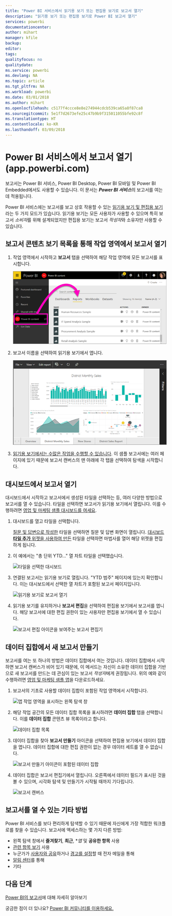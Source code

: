 ```yaml
---
title: "Power BI 서비스에서 읽기용 보기 또는 편집용 보기로 보고서 열기"
description: "읽기용 보기 또는 편집용 보기로 Power BI 보고서 열기"
services: powerbi
documentationcenter: 
author: mihart
manager: kfile
backup: 
editor: 
tags: 
qualityfocus: no
qualitydate: 
ms.service: powerbi
ms.devlang: NA
ms.topic: article
ms.tgt_pltfrm: NA
ms.workload: powerbi
ms.date: 03/01/2018
ms.author: mihart
ms.openlocfilehash: c5177f4ccce8e8e274944cdcb539ca65a8f87ca8
ms.sourcegitcommit: 5e1f7d2673efe25c47b9b9f315011055bfe92c8f
ms.translationtype: HT
ms.contentlocale: ko-KR
ms.lasthandoff: 03/09/2018
---
```

# <a name="open-a-report-in-power-bi-service-apppowerbicom"></a>Power BI 서비스에서 보고서 열기(app.powerbi.com)
보고서는 Power BI 서비스, Power BI Desktop, Power BI 모바일 및 Power BI Embedded에서도 사용할 수 있습니다. 이 문서는 ***Power BI 서비스***의 보고서를 여는 데 적용됩니다.

Power BI 서비스에는 보고서를 보고 상호 작용할 수 있는 [읽기용 보기 및 편집용 보기](service-reading-view-and-editing-view.md)라는 두 가지 모드가 있습니다. 읽기용 보기는 모든 사용자가 사용할 수 있으며 특히 보고서 *소비자*를 위해 설계되었지만 편집용 보기는 보고서 *작성자*와 소유자만 사용할 수 있습니다. 

## <a name="open-a-report-from-a-workspace-via-the-reports-content-view-list"></a>**보고서** 콘텐츠 보기 목록을 통해 작업 영역에서 보고서 열기

1. 작업 영역에서 시작하고 **보고서** 탭을 선택하여 해당 작업 영역에 모든 보고서를 표시합니다.  
   
   ![작업 영역의 보고서 탭](media/service-report-open/power-bi-open-report.png)
2. 보고서 이름을 선택하여 읽기용 보기에서 엽니다.  
   
    ![읽기용 보기의 보고서](media/service-report-open/power-bi-reading-view.png)
3. [읽기용 보기에서는 수많은 작업을 수행할 수 있습니다](service-reading-view-and-editing-view.md).  이 샘플 보고서에는 여러 페이지에 있기 때문에 보고서 캔버스의 맨 아래에 각 탭을 선택하여 탐색을 시작합니다. 

## <a name="open-a-report-from-a-dashboard"></a>대시보드에서 보고서 열기
대시보드에서 시작하고 보고서에서 생성된 타일을 선택하는 등, 여러 다양한 방법으로 보고서를 열 수 있습니다.  타일을 선택하면 보고서가 읽기용 보기에서 열립니다. 이를 수행하려면 [영업 및 마케팅 샘플 대시보드를 여세요](sample-datasets.md).

1. 대시보드를 열고 타일을 선택합니다.

   [질문 및 답변으로 작성한](service-dashboard-pin-tile-from-q-and-a.md) 타일을 선택하면 질문 및 답변 화면이 열립니다. [대시보드 **타일 추가** 위젯을 사용하여 만든](service-dashboard-add-widget.md) 타일을 선택하면 마법사를 열어 해당 위젯을 편집하게 됩니다.  

2.  이 예에서는 "총 단위 YTD..." 열 차트 타일을 선택했습니다.

    ![타일을 선택한 대시보드](media/service-report-open/power-bi-dashboard.png)

3.  연결된 보고서는 읽기용 보기로 열립니다. "YTD 범주" 페이지에 있는지 확인합니다. 이는 대시보드에서 선택한 열 차트가 포함된 보고서 페이지입니다.

    ![읽기용 보기로 보고서 열기](media/service-report-open/power-bi-report.png)

4. 읽기용 보기를 유지하거나 **보고서 편집**을 선택하여 편집용 보기에서 보고서를 엽니다. 해당 보고서에 대한 편집 권한이 있는 사용자만 편집용 보기에서 열 수 있습니다.

    ![보고서 편집 아이콘을 보여주는 보고서 편집기](media/service-report-open/power-bi-edit-report.png)

## <a name="create-a-brand-new-report-from-a-dataset"></a>데이터 집합에서 새 보고서 만들기
보고서를 여는 또 하나의 방법은 데이터 집합에서 여는 것입니다. 데이터 집합에서 시작하면 보고서 캔버스가 비어 있기 때문에, 이 메서드는 자신이 소유한 데이터 집합을 기반으로 새 보고서를 만드는 데 관심이 있는 보고서 *작성자*에게 권장됩니다. 위의 예와 같이 수행하려면 [영업 및 마케팅 샘플 앱](sample-datasets.md)을 다운로드하세요.

1. 보고서의 기초로 사용할 데이터 집합이 포함된 작업 영역에서 시작합니다.

   ![앱 작업 영역을 표시하는 왼쪽 탐색 창](media/service-report-open/power-bi-workspace.png)

2. 해당 작업 공간의 모든 데이터 집합 목록을 표시하려면 **데이터 집합** 탭을 선택합니다. 이를 **데이터 집합** 콘텐츠 뷰 목록이라고 합니다.
   
   ![데이터 집합 목록](media/service-report-open/power-bi-dataset.png)

1. 데이터 집합을 찾아 **보고서 만들기** 아이콘을 선택하여 편집용 보기에서 데이터 집합을 엽니다. 데이터 집합에 대한 편집 권한이 없는 경우 데이터 세트를 열 수 없습니다. 
   
    ![보고서 만들기 아이콘이 포함된 데이터 집합](media/service-report-open/power-bi-create-report.png)

3. 데이터 집합은 보고서 편집기에서 열립니다. 오른쪽에서 데이터 필드가 표시된 것을 볼 수 있으며, 시각화 탐색 및 만들기가 시작될 때까지 기다립니다. 

   ![보고서 캔버스](media/service-report-open/power-bi-blank-canvas.png)

##  <a name="still-more-ways-to-open-a-report"></a>보고서를 열 수 있는 기타 방법
Power BI 서비스를 보다 편리하게 탐색할 수 있기 때문에 자신에게 가장 적합한 워크플로를 찾을 수 있습니다. 보고서에 액세스하는 몇 가지 다른 방법:
- 왼쪽 탐색 창에서 **즐겨찾기**, **최근**, **앱* 및 **공유한 항목** 사용 
- [관련 항목 보기](service-related-content.md) 사용
- 누군가가 [사용자와 공유](service-share-reports.md)하거나 [경고를 설정](service-set-data-alerts.md)할 때 전자 메일을 통해    
- [알림 센터](service-notification-center.md)를 통해    
- 기타

## <a name="next-steps"></a>다음 단계
[Power BI의 보고서](service-reports.md)에 대해 자세히 알아보기

궁금한 점이 더 있나요? [Power BI 커뮤니티를 이용하세요.](http://community.powerbi.com/)  

